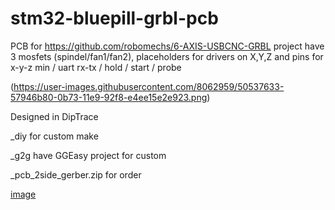 # stm32-bluepill-grbl-pcb
PCB for https://github.com/robomechs/6-AXIS-USBCNC-GRBL project
have 3 mosfets (spindel/fan1/fan2), placeholders for drivers on X,Y,Z and pins for x-y-z min / uart rx-tx / hold / start / probe

(https://user-images.githubusercontent.com/8062959/50537633-57946b80-0b73-11e9-92f8-e4ee15e2e923.png)

Designed in DipTrace

_diy for custom make

_g2g have GGEasy project for custom

_pcb_2side_gerber.zip for order

[image](https://raw.githubusercontent.com/whoim2/stm32-bluepill-grbl-pcb/main/img-diy/Screenshot_7.png)

